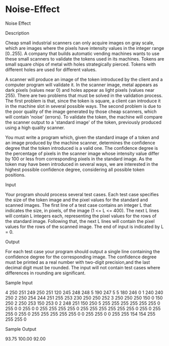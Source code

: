 # Noise-Effect

Noise Effect

Description

Cheap small industrial scanners can only acquire images on gray scale, which are images where the pixels have intensity values in the integer range [0..255]. A company that builds automatic vending machines wants to use these small scanners to validate the tokens used in its machines. Tokens are small square chips of metal with holes strategically pierced. Tokens with different holes are used for different values. 


A scanner will produce an image of the token introduced by the client and a computer program will validate it. In the scanner image, metal appears as dark pixels (values near 0) and holes appear as light pixels (values near 255). There are two problems that must be solved in the validation process. The first problem is that, since the token is square, a client can introduce it in the machine slot in several possible ways. The second problem is due to the poor quality of the image generated by those cheap scanners, which will contain 'noise' (errors). To validate the token, the machine will compare the scanner output to a 'standard image' of the token, previously produced using a high quality scanner. 

You must write a program which, given the standard image of a token and an image produced by the machine scanner, determines the confidence degree that the token introduced is a valid one. The confidence degree is the percentage of pixels in the scanner image whose intensity value differ by 100 or less from corresponding pixels in the standard image. As the token may have been introduced in several ways, we are interested in the highest possible confidence degree, considering all possible token positions.

Input

Your program should process several test cases. Each test case specifies the size of the token image and the pixel values for the standard and scanned images. The first line of a test case contains an integer L that indicates the size, in pixels, of the image (1 <= L <= 400). The next L lines will contain L integers each, representing the pixel values for the rows of the standard image. Following that, the next L lines will contain the pixel values for the rows of the scanned image. 
The end of input is indicated by L = 0.

Output

For each test case your program should output a single line containing the confidence degree for the corresponding image. The confidence degree must be printed as a real number with two-digit precision,and the last decimal digit must be rounded. The input will not contain test cases where differences in rounding are significant.

Sample Input

4
250 251 249 250
251 120 245 248
248 5 190 247
5 5 180 246
0 1 240 240
250 2 250 254
244 251 255 253
230 250 250 252
3
250 250 250
150 0 150
250 2 250
253 150 253
0 2 248
251 150 250
5
255 255 255 255 255
255 0 255 0 0
255 0 0 255 255
255 255 0 255 255
255 255 255 255 0
255 0 255 255 0
255 0 255 255 255
255 255 0 0 255
255 0 0 255 255
154 154 255 255 255
0

Sample Output

93.75
100.00
92.00
